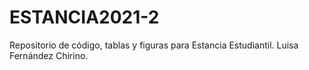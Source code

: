 # ESTANCIA2021-2
Repositorio de código, tablas y figuras para Estancia Estudiantil. Luisa Fernández Chirino.
